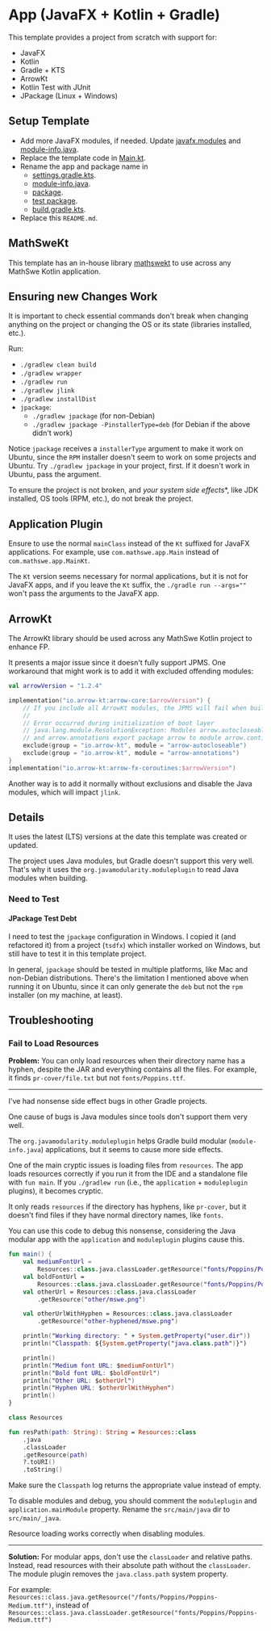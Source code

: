 # App (JavaFX + Kotlin + Gradle)

This template provides a project from scratch with support for:

- JavaFX
- Kotlin
- Gradle + KTS
- ArrowKt
- Kotlin Test with JUnit
- JPackage (Linux + Windows)

## Setup Template

- Add more JavaFX modules, if needed. Update [javafx.modules](build.gradle.kts)
  and [module-info.java](src/main/java/module-info.java).
- Replace the template code
  in [Main.kt](src/main/kotlin/com/mathswe/app/Main.kt).
- Rename the app and package name in
    - [settings.gradle.kts](settings.gradle.kts).
    - [module-info.java](src/main/java/module-info.java).
    - [package](src/main/kotlin).
    - [test package](src/test/kotlin).
    - [build.gradle.kts](build.gradle.kts).
- Replace this `README.md`.

## MathSweKt

This template has an in-house library [mathswekt](src/main/kotlin/mathswekt) to
use across any MathSwe Kotlin application.

## Ensuring new Changes Work

It is important to check essential commands don't break when changing anything
on the project or changing the OS or its state (libraries installed, etc.).

Run:

- `./gradlew clean build`
- `./gradlew wrapper`
- `./gradlew run`
- `./gradlew jlink`
- `./gradlew installDist`
- `jpackage`:
    - `./gradlew jpackage` (for non-Debian)
    - `./gradlew jpackage -PinstallerType=deb` (for Debian if the above didn't
      work)

Notice `jpackage` receives a `installerType` argument to make it work on Ubuntu,
since the `RPM` installer doesn't seem to work on some projects and Ubuntu. Try
`./gradlew jpackage` in your project, first. If it doesn't work in Ubuntu, pass
the argument.

To ensure the project is not broken, and *your system side effects**, like JDK
installed, OS tools (RPM, etc.), do not break the project.

## Application Plugin

Ensure to use the normal `mainClass` instead of the `Kt` suffixed for JavaFX
applications. For example, use `com.mathswe.app.Main` instead of
`com.mathswe.app.MainKt`.

The `Kt` version seems necessary for normal applications, but it is not for
JavaFX apps, and if you leave the `Kt` suffix, the `./gradle run --args=""`
won't pass the arguments to the JavaFX app.

## ArrowKt

The ArrowKt library should be used across any MathSwe Kotlin project to enhance
FP.

It presents a major issue since it doesn't fully support JPMS. One workaround
that might work is to add it with excluded offending modules:

```kotlin
val arrowVersion = "1.2.4"

implementation("io.arrow-kt:arrow-core:$arrowVersion") {
    // If you include all ArrowKt modules, the JPMS will fail when building:
    //
    // Error occurred during initialization of boot layer
    // java.lang.module.ResolutionException: Modules arrow.autocloseable
    // and arrow.annotations export package arrow to module arrow.continuations
    exclude(group = "io.arrow-kt", module = "arrow-autocloseable")
    exclude(group = "io.arrow-kt", module = "arrow-annotations")
}
implementation("io.arrow-kt:arrow-fx-coroutines:$arrowVersion")
```

Another way is to add it normally without exclusions and disable the Java
modules, which will impact `jlink`.

## Details

It uses the latest (LTS) versions at the date this template was created or
updated.

The project uses Java modules, but Gradle doesn't support this very well. That's
why it uses the `org.javamodularity.moduleplugin` to read Java modules when
building.

### Need to Test

#### JPackage Test Debt

I need to test the `jpackage` configuration in Windows. I copied it (and
refactored it) from a project (`tsdfx`) which installer worked on Windows, but
still have to test it in this template project.

In general, `jpackage` should be tested in multiple platforms, like Mac and
non-Debian distributions. There's the limitation I mentioned above when running
it on Ubuntu, since it can only generate the `deb` but not the `rpm`
installer (on my machine, at least).

## Troubleshooting

### Fail to Load Resources

**Problem:** You can only load resources when their directory name has a hyphen,
despite the JAR and everything contains all the files. For example, it finds
`pr-cover/file.txt` but not `fonts/Poppins.ttf`.

---

I've had nonsense side effect bugs in other Gradle projects.

One cause of bugs is Java modules since tools don't support them very well.

The `org.javamodularity.moduleplugin` helps Gradle build modular
(`module-info.java`) applications, but it seems to cause more side effects.

One of the main cryptic issues is loading files from `resources`. The app loads
resources correctly if you run it from the IDE and a standalone file with
`fun main`. If you `./gradlew run` (i.e., the `application` +
`moduleplugin` plugins), it becomes cryptic.

It only reads `resources` if the directory has hyphens, like `pr-cover`, but it
doesn't find files if they have normal directory names, like `fonts`.

You can use this code to debug this nonsense, considering the Java modular app
with the `application` and `moduleplugin` plugins cause this.

```kotlin
fun main() {
    val mediumFontUrl =
        Resources::class.java.classLoader.getResource("fonts/Poppins/Poppins-Medium.ttf")
    val boldFontUrl =
        Resources::class.java.classLoader.getResource("fonts/Poppins/Poppins-Bold.ttf")
    val otherUrl = Resources::class.java.classLoader
        .getResource("other/mswe.png")

    val otherUrlWithHyphen = Resources::class.java.classLoader
        .getResource("other-hyphened/mswe.png")

    println("Working directory: " + System.getProperty("user.dir"))
    println("Classpath: ${System.getProperty("java.class.path")}")

    println()
    println("Medium font URL: $mediumFontUrl")
    println("Bold font URL: $boldFontUrl")
    println("Other URL: $otherUrl")
    println("Hyphen URL: $otherUrlWithHyphen")
    println()
}
```

```kotlin
class Resources

fun resPath(path: String): String = Resources::class
    .java
    .classLoader
    .getResource(path)
    ?.toURI()
    .toString()
```

Make sure the `Classpath` log returns the appropriate value instead of empty.

To disable modules and debug, you should comment the `moduleplugin` and
`application.mainModule` property. Rename the `src/main/java` dir to
`src/main/_java`.

Resource loading works correctly when disabling modules.

---

**Solution:** For modular apps, don't use the `classLoader` and relative paths.
Instead, read resources with their absolute path without the `classLoader`. The
module plugin removes the `java.class.path` system property.

For example:
`Resources::class.java.getResource("/fonts/Poppins/Poppins-Medium.ttf")`,
instead of
`Resources::class.java.classLoader.getResource("fonts/Poppins/Poppins-Medium.ttf")`
